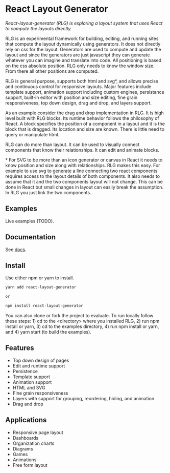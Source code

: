 # React Layout Generator

*React-layout-generator (RLG) is exploring a layout system that uses React to compute the layouts directly.*

RLG is an experimental framework for building, editing, and running sites that compute the layout dynamically using generators. It does not directly rely on css for the layout. Generators are used to compute and update the layout and since the generators are just javascript they can generate whatever you can imagine and translate into code. All positioning is based on the css absolute position. RLG only needs to know the window size. From there all other positions are computed.

RLG is general purpose, supports both html and svg*, and allows precise and continuous control for responsive layouts. Major features include template support, animation support including custom engines, persistance support, built-in editor with position and size editing, fine grain responsiveness, top down design, drag and drop, and layers support.

As an example consider the drag and drop implementation in RLG. It is high level built with RLG blocks. Its runtime behavior follows the philosophy of React. A block specifies the position of a component in a layout and it is the block that is dragged. Its location and size are known. There is little need to query or manipulate html.

RLG can do more than layout. It can be used to visually connect components that know their relationships. It can edit and animate blocks.

\* For SVG to be more than an icon generator or canvas in React it needs to know position and size along with relationships. RLG makes this easy. For example to use svg to generate a line connecting two react components requires access to the layout details of both components. It also needs to assume that it and the two components layout will not change. This can be done in React but small changes in layout can easily break the assumption. In RLG you just link the two components.

## Examples

Live examples (TODO). 

## Documentation

See [docs](https://chetmurphy.github.io/react-layout-generator/).

## Install

Use either npm or yarn to install.

```ts
yarn add react-layout-generator

or

npm install react-layout-generator
```

You can also clone or fork the project to evaluate. To run locally follow these steps: 1) cd to the \<directory\> where you installed RLG, 2) run npm install or yarn, 3) cd to the examples directory, 4) run npm install or yarn, and 4) yarn start (to build the examples).

## Features

* Top down design of pages
* Edit and runtime support
* Persistence
* Template support
* Animation support
* HTML and SVG
* Fine grain responsiveness
* Layers with support for grouping, reordering, hiding, and animation
* Drag and drop

## Applications

* Responsive page layout
* Dashboards
* Organization charts
* Diagrams
* Games
* Animations
* Free form layout
